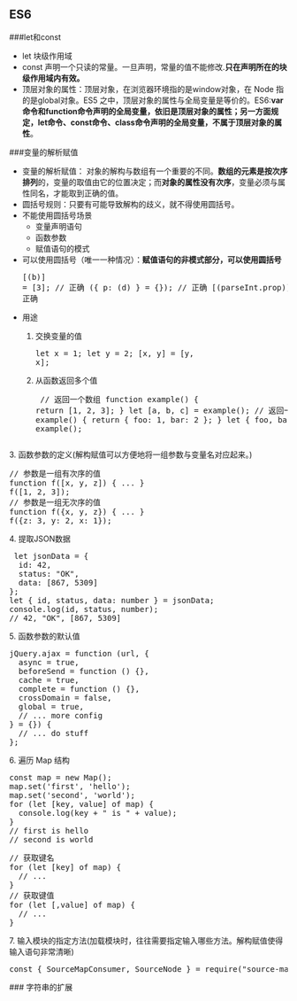 ## ES6
###let和const
* let 块级作用域
* const 声明一个只读的常量。一旦声明，常量的值不能修改.**只在声明所在的块级作用域内有效。**
* 顶层对象的属性：顶层对象，在浏览器环境指的是window对象，在 Node 指的是global对象。ES5 之中，顶层对象的属性与全局变量是等价的。ES6:**var命令和function命令声明的全局变量，依旧是顶层对象的属性；另一方面规定，let命令、const命令、class命令声明的全局变量，不属于顶层对象的属性**。

###变量的解析赋值
* 变量的解析赋值： 对象的解构与数组有一个重要的不同。**数组的元素是按次序排列**的，变量的取值由它的位置决定；而**对象的属性没有次序**，变量必须与属性同名，才能取到正确的值。
* 圆括号规则：只要有可能导致解构的歧义，就不得使用圆括号。
* 不能使用圆括号场景
	* 变量声明语句
	* 函数参数
	* 赋值语句的模式
* 可以使用圆括号（唯一一种情况）：**赋值语句的非模式部分，可以使用圆括号**<pre>[(b)] = [3]; // 正确
({ p: (d) } = {}); // 正确
[(parseInt.prop)] = [3]; // 正确
* 用途
	1. 交换变量的值<pre>let x = 1;
let y = 2;
[x, y] = [y, x];</pre>

	2. 从函数返回多个值 	 <pre> // 返回一个数组
function example() {
  return [1, 2, 3];
}
let [a, b, c] = example();
// 返回一个对象
function example() {
  return {
    foo: 1,
    bar: 2
  };
}
let { foo, bar } = example();
</pre>
	3. 函数参数的定义(解构赋值可以方便地将一组参数与变量名对应起来。)<pre>// 参数是一组有次序的值
function f([x, y, z]) { ... }
f([1, 2, 3]);
// 参数是一组无次序的值
function f({x, y, z}) { ... }
f({z: 3, y: 2, x: 1});</pre>
	4. 提取JSON数据<pre> let jsonData = {
  id: 42,
  status: "OK",
  data: [867, 5309]
};
let { id, status, data: number } = jsonData;
console.log(id, status, number);
// 42, "OK", [867, 5309]
</pre>
   5. 函数参数的默认值<pre>jQuery.ajax = function (url, {
  async = true,
  beforeSend = function () {},
  cache = true,
  complete = function () {},
  crossDomain = false,
  global = true,
  // ... more config
} = {}) {
  // ... do stuff
};</pre>
	6. 遍历 Map 结构<pre>const map = new Map();
map.set('first', 'hello');
map.set('second', 'world');
for (let [key, value] of map) {
  console.log(key + " is " + value);
}
// first is hello
// second is world</pre><pre>// 获取键名
for (let [key] of map) {
  // ...
}
// 获取键值
for (let [,value] of map) {
  // ...
}</pre>
	7. 输入模块的指定方法(加载模块时，往往需要指定输入哪些方法。解构赋值使得输入语句非常清晰)<pre>const { SourceMapConsumer, SourceNode } = require("source-map");
</pre>
### 字符串的扩展

